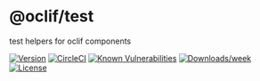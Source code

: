 @oclif/test
============

test helpers for oclif components

[![Version](https://img.shields.io/npm/v/@oclif/test.svg)](https://npmjs.org/package/@oclif/test)
[![CircleCI](https://circleci.com/gh/oclif/test/tree/main.svg?style=svg)](https://circleci.com/gh/oclif/test/tree/main)
[![Known Vulnerabilities](https://snyk.io/test/npm/@oclif/test/badge.svg)](https://snyk.io/test/npm/@oclif/test)
[![Downloads/week](https://img.shields.io/npm/dw/@oclif/test.svg)](https://npmjs.org/package/@oclif/test)
[![License](https://img.shields.io/npm/l/@oclif/test.svg)](https://github.com/oclif/test/blob/main/package.json)
